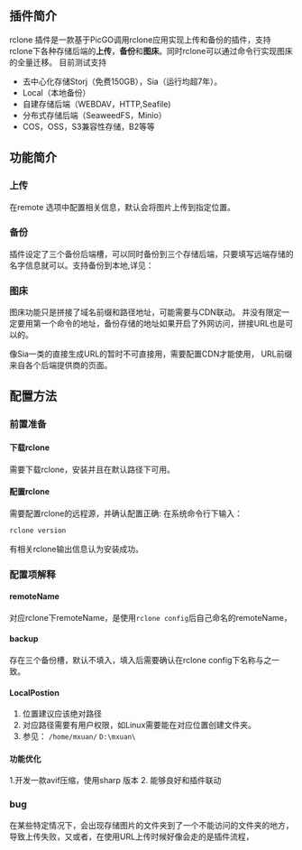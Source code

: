 ## 插件简介
rclone 插件是一款基于PicGO调用rclone应用实现上传和备份的插件，支持rclone下各种存储后端的**上传**，**备份**和**图床**。同时rclone可以通过命令行实现图床的全量迁移。
目前测试支持
+ 去中心化存储Storj（免费150GB），Sia（运行均超7年）。
+ Local（本地备份）
+ 自建存储后端（WEBDAV，HTTP,Seafile)
+ 分布式存储后端（SeaweedFS，Minio）
+ COS，OSS，S3兼容性存储，B2等等

## 功能简介
### 上传
在remote 选项中配置相关信息，默认会将图片上传到指定位置。

### 备份
插件设定了三个备份后端槽，可以同时备份到三个存储后端，只要填写远端存储的名字信息就可以。支持备份到本地,详见：


### 图床
图床功能只是拼接了域名前缀和路径地址，可能需要与CDN联动。
并没有限定一定要用第一个命令的地址，备份存储的地址如果开启了外网访问，拼接URL也是可以的。

像Sia一类的直接生成URL的暂时不可直接用，需要配置CDN才能使用， URL前缀来自各个后端提供商的页面。

## 配置方法

### 前置准备
#### 下载rclone
需要下载rclone，安装并且在默认路径下可用。
#### 配置rclone
需要配置rclone的远程源，并确认配置正确:
在系统命令行下输入：
```Bash
rclone version
```
有相关rclone输出信息认为安装成功。

### 配置项解释

#### remoteName
对应rclone下remoteName，是使用`rclone config`后自己命名的remoteName，

#### backup
存在三个备份槽，默认不填入，填入后需要确认在rclone config下名称与之一致。

#### LocalPostion
1. 位置建议应该绝对路径
2. 对应路径需要有用户权限，如Linux需要能在对应位置创建文件夹。
3. 参见： `/home/mxuan/`   `D:\mxuan\` 

#### 功能优化
1.开发一款avif压缩，使用sharp 版本
2. 能够良好和插件联动

### bug
在某些特定情况下，会出现存储图片的文件夹到了一个不能访问的文件夹的地方，导致上传失败，又或者，在使用URL上传时候好像会走的是插件流程，
